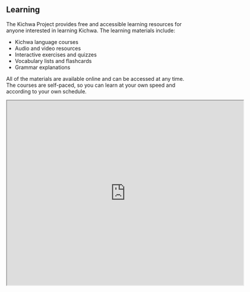 ## Learning
The Kichwa Project provides free and accessible learning resources for anyone interested in learning Kichwa. The learning materials include:

- Kichwa language courses
- Audio and video resources
- Interactive exercises and quizzes
- Vocabulary lists and flashcards
- Grammar explanations

All of the materials are available online and can be accessed at any time. The courses are self-paced, so you can learn at your own speed and according to your own schedule.

<!--	Exported from Voyant Tools (voyant-tools.org).
The iframe src attribute below uses a relative protocol to better function with both
http and https sites, but if you're embedding this into a local web page (file protocol)
you should add an explicit protocol (https if you're using voyant-tools.org, otherwise
it depends on this server.
Feel free to change the height and width values or other styling below: -->
<iframe style='width: 637px; height: 497px;' src='https://voyant-tools.org/tool/Cirrus/?stopList=keywords-1561c1047dea0743721d7afead5e658d&whiteList=&visible=375&corpus=4a6234c8469b714696fbcd1500d8dc11'></iframe>
